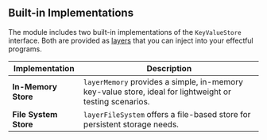 ## Built-in Implementations

The module includes two built-in implementations of the `KeyValueStore` interface. Both are provided as [layers](/docs/requirements-management/layers/) that you can inject into your effectful programs.

| Implementation        | Description                                                                                             |
| --------------------- | ------------------------------------------------------------------------------------------------------- |
| **In-Memory Store**   | `layerMemory` provides a simple, in-memory key-value store, ideal for lightweight or testing scenarios. |
| **File System Store** | `layerFileSystem` offers a file-based store for persistent storage needs.                               |
